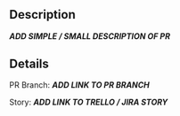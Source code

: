 # <Feature Title>

## Description

**_ADD SIMPLE / SMALL DESCRIPTION OF PR_**

## Details

PR Branch: **_ADD LINK TO PR BRANCH_**

Story: **_ADD LINK TO TRELLO / JIRA STORY_**
